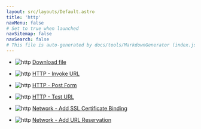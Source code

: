 ```yaml
---
layout: src/layouts/Default.astro
title: 'http'
navMenu: false
# Set to true when launched
navSitemap: false
navSearch: false
# This file is auto-generated by docs/tools/MarkdownGenerator (index.js)
---
```


<ul>

<li>

![http](https://i.octopus.com/library/step-templates/http.png) [Download file](/integrations/http/download-file)

</li>
        
<li>

![http](https://i.octopus.com/library/step-templates/http.png) [HTTP - Invoke URL](/integrations/http/http-invoke-url)

</li>
        
<li>

![http](https://i.octopus.com/library/step-templates/http.png) [HTTP - Post Form](/integrations/http/http-post-form)

</li>
        
<li>

![http](https://i.octopus.com/library/step-templates/http.png) [HTTP - Test URL](/integrations/http/http-test-url)

</li>
        
<li>

![http](https://i.octopus.com/library/step-templates/http.png) [Network - Add SSL Certificate Binding](/integrations/http/network-add-ssl-certificate-binding)

</li>
        
<li>

![http](https://i.octopus.com/library/step-templates/http.png) [Network - Add URL Reservation](/integrations/http/network-add-url-reservation)

</li>
        
</ul>

